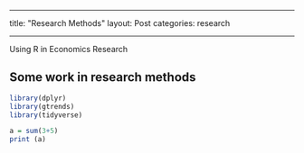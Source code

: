 ___
title: "Research Methods"
layout: Post
categories: research
___

Using R in Economics Research
## Some work in research methods

```r
library(dplyr)
library(gtrends)
library(tidyverse)

a = sum(3+5)
print (a)


